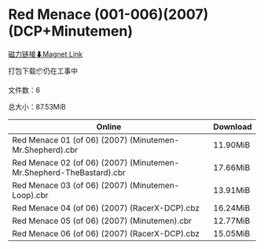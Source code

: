 # Red Menace (001-006)(2007)(DCP+Minutemen)

[磁力链接⬇Magnet Link](magnet:?xt=urn:btih:cbf172c275dcbefff127f3e30909a6104b234075&dn=Red%20Menace%20%28001-006%29%282007%29%28DCP%2BMinutemen%29)

打包下载📦仍在工事中

文件数：6

总大小：87.53MiB

Online | Download
--- | ---
Red Menace 01 (of 06) (2007) (Minutemen-Mr.Shepherd).cbr | 11.90MiB
Red Menace 02 (of 06) (2007) (Minutemen-Mr.Shepherd-TheBastard).cbr | 17.66MiB
Red Menace 03 (of 06) (2007) (Minutemen-Loop).cbr | 13.91MiB
Red Menace 04 (of 06) (2007) (RacerX-DCP).cbz | 16.24MiB
Red Menace 05 (of 06) (2007) (Minutemen).cbr | 12.77MiB
Red Menace 06 (of 06) (2007) (RacerX-DCP).cbz | 15.05MiB